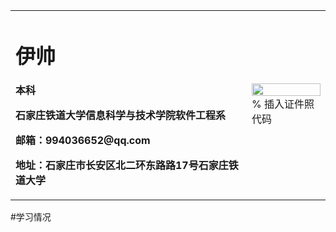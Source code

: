 <table border="0">
  <tr>
    <td width="75%">
      <h1>伊帅</h1>
      <p><b>本科</b></p>
      <p><b>石家庄铁道大学信息科学与技术学院软件工程系</b></p>
      <p><b>邮箱：994036652@qq.com</b></p>
      <p><b>地址：石家庄市长安区北二环东路路17号石家庄铁道大学</b></p>
    </td>
    <td width="25%">
      <img src="/zhengjianzhao.jpg" width="100%">      % 插入证件照代码
    </td>
  </tr>
</table>

#学习情况
